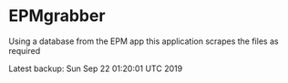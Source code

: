 # EPMgrabber
Using a database from the EPM app this application scrapes the files as required


Latest backup: Sun Sep 22 01:20:01 UTC 2019

